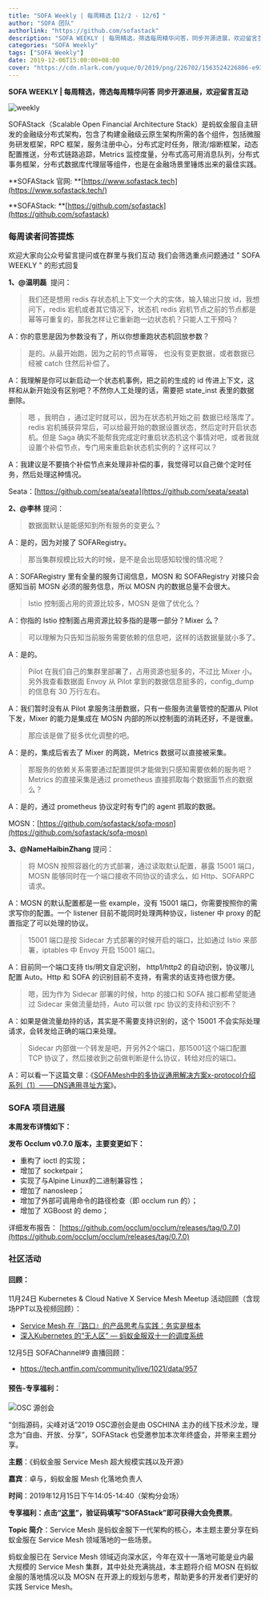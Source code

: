 ```yaml
---
title: "SOFA Weekly | 每周精选【12/2 - 12/6】"
author: "SOFA 团队"
authorlink: "https://github.com/sofastack"
description: "SOFA WEEKLY | 每周精选，筛选每周精华问答，同步开源进展，欢迎留言互动。"
categories: "SOFA Weekly"
tags: ["SOFA Weekly"]
date: 2019-12-06T15:00:00+08:00
cover: "https://cdn.nlark.com/yuque/0/2019/png/226702/1563524226806-e93607a3-1b77-4ca2-8c3c-0384ab966154.png"
---
```


**SOFA WEEKLY | 每周精选，筛选每周精华问答**
**同步开源进展，欢迎留言互动**

![weekly](https://cdn.nlark.com/yuque/0/2019/jpeg/226702/1562925824761-fc720f21-9622-437b-a783-0b0729eda119.jpeg)

SOFAStack（Scalable Open Financial Architecture Stack）是蚂蚁金服自主研发的金融级分布式架构，包含了构建金融级云原生架构所需的各个组件，包括微服务研发框架，RPC 框架，服务注册中心，分布式定时任务，限流/熔断框架，动态配置推送，分布式链路追踪，Metrics 监控度量，分布式高可用消息队列，分布式事务框架，分布式数据库代理层等组件，也是在金融场景里锤炼出来的最佳实践。

**SOFAStack 官网: **[https://www.sofastack.tech](https://www.sofastack.tech/)

**SOFAStack: **[https://github.com/sofastack](https://github.com/sofastack)

### 每周读者问答提炼

欢迎大家向公众号留言提问或在群里与我们互动
我们会筛选重点问题通过 " SOFA WEEKLY " 的形式回复

**1、@温明磊**  提问：

> 我们还是想用 redis 存状态机上下文一个大的实体，输入输出只放 id，我想问下，redis 宕机或者其它情况下，状态机 redis 宕机节点之前的节点都是幂等可重复的，那我怎样让它重新跑一边状态机？只能人工干预吗？

A：你的意思是因为参数没有了，所以你想重跑状态机回放参数？

> 是的。从最开始跑，因为之前的节点幂等， 也没有变更数据，或者数据已经被 catch 住然后补偿了。

A：我理解是你可以新启动一个状态机事例，把之前的生成的 id 传进上下文，这样和从新开始没有区别吧？不然你人工处理的话，需要把 state_inst 表里的数据删除。

> 嗯 ，我明白 ，通过定时就可以，因为在状态机开始之前 数据已经落库了。redis 宕机捕获异常后，可以给最开始的数据设置状态，然后定时开启状态机。但是 Saga 确实不能帮我完成定时重启状态机这个事情对吧，或者我就设置个补偿节点，专门用来重启新状态机实例的？这样可以？

A：我建议是不要搞个补偿节点来处理非补偿的事，我觉得可以自己做个定时任务，然后处理这种情况。

Seata：[https://github.com/seata/seata](https://github.com/seata/seata)

**2、@李林** 提问：

> 数据面默认是能感知到所有服务的变更么？

A：是的，因为对接了 SOFARegistry。

> 那当集群规模比较大的时候，是不是会出现感知较慢的情况呢？

A：SOFARegistry 里有全量的服务订阅信息，MOSN 和 SOFARegistry 对接只会感知当前 MOSN 必须的服务信息，所以 MOSN 内的数据总量不会很大。

> Istio 控制面占用的资源比较多，MOSN 是做了优化么？

A：你指的 Istio 控制面占用资源比较多指的是哪一部分？Mixer 么？

> 可以理解为只告知当前服务需要依赖的信息吧，这样的话数据量就小多了。

A：是的。

> Pilot 在我们自己的集群里部署了，占用资源也挺多的，不过比 Mixer 小。 另外我查看数据面 Envoy 从 Pilot 拿到的数据信息挺多的，config_dump 的信息有 30 万行左右。

A：我们暂时没有从 Pilot 拿服务注册数据，只有一些服务流量管控的配置从 Pilot 下发，Mixer 的能力是集成在 MOSN 内部的所以控制面的消耗还好，不是很重。

> 那应该是做了挺多优化调整的吧。

A：是的，集成后省去了 Mixer 的两跳，Metrics 数据可以直接被采集。

> 那服务的依赖关系需要通过配置提供才能做到只感知需要依赖的服务吧？Metrics 的直接采集是通过 prometheus 直接抓取每个数据面节点的数据么？

A：是的，通过 prometheus 协议定时有专门的 agent 抓取的数据。

MOSN：[https://github.com/sofastack/sofa-mosn](https://github.com/sofastack/sofa-mosn)

**3、@NameHaibinZhang** 提问：

> 将 MOSN 按照容器化的方式部署，通过读取默认配置，暴露 15001 端口，MOSN 能够同时在一个端口接收不同协议的请求么，如 Http、SOFARPC 请求。

A：MOSN 的默认配置都是一些 example，没有 15001 端口，你需要按照你的需求写你的配置。一个 listener 目前不能同时处理两种协议，listener 中 proxy 的配置指定了可以处理的协议。

> 15001 端口是按 Sidecar 方式部署的时候开启的端口，比如通过 Istio 来部署，iptables 中 Envoy 开启 15001 端口。

A：目前同一个端口支持 tls/明文自定识别， http1/http2 的自动识别，协议哪儿配置 Auto。Http 和 SOFA 的识别目前不支持，有需求的话支持也很方便。

> 嗯，因为作为 Sidecar 部署的时候，http 的接口和 SOFA 接口都希望能通过 Sidecar 来做流量劫持，Auto 可以做 rpc 协议的支持和识别不？

A：如果是做流量劫持的话，其实是不需要支持识别的，这个 15001 不会实际处理请求，会转发给正确的端口来处理。

> Sidecar 内部做一个转发是吧，开另外2个端口，那15001这个端口配置 TCP 协议了，然后接收到之前做判断是什么协议，转给对应的端口。

A：可以看一下这篇文章：《[SOFAMesh中的多协议通用解决方案x-protocol介绍系列（1）——DNS通用寻址方案](/blog/sofa-mesh-x-protocol-common-address-solution/)》。

### SOFA 项目进展

**本周发布详情如下：**

**发布 Occlum v0.7.0 版本，主要变更如下：**

- 重构了 ioctl 的实现；
- 增加了 socketpair；
- 实现了与Alpine Linux的二进制兼容性；
- 增加了 nanosleep；
- 增加了外部可调用命令的路径检查（即 occlum run 的）；
- 增加了 XGBoost 的 demo；

详细发布报告：
[https://github.com/occlum/occlum/releases/tag/0.7.0](https://github.com/occlum/occlum/releases/tag/0.7.0)

### 社区活动

#### 回顾：

11月24日 Kubernetes & Cloud Native X Service Mesh Meetup 活动回顾（含现场PPT以及视频回顾）：

- [Service Mesh 在『路口』的产品思考与实践：务实是根本](/blog/service-mesh-practice-in-production-at-ant-financial-wushi/)
- [深入Kubernetes 的“无人区” — 蚂蚁金服双十一的调度系统](/blog/kubernetes-practice-antfinal-shopping-festival/)

12月5日 SOFAChannel#9 直播回顾：

- https://tech.antfin.com/community/live/1021/data/957

#### 预告-专享福利：

![OSC 源创会](https://cdn.nlark.com/yuque/0/2019/png/226702/1575625658399-e8c74d62-13aa-4623-89a3-a7bd6e8bc8db.png)

“剑指源码，尖峰对话”2019 OSC源创会是由 OSCHINA 主办的线下技术沙龙，理念为“自由、开放、分享”，SOFAStack 也受邀参加本次年终盛会，并带来主题分享。

**主题**：《蚂蚁金服 Service Mesh 超大规模实践以及开源》

**嘉宾**：卓与，蚂蚁金服 Mesh 化落地负责人

**时间**：2019年12月15日下午14:05-14:40（架构分会场）

**专享福利：**点击“[**这里**](https://www.oschina.net/2019-shenzhen-ceremony)”，**验证码**填写“**SOFAStack**”即可获得大会**免费票**。

**Topic 简介**：Service Mesh 是蚂蚁金服下一代架构的核心，本主题主要分享在蚂蚁金服在 Service Mesh 领域落地的一些场景。

蚂蚁金服已在 Service Mesh 领域迈向深水区，今年在双十一落地可能是业内最大规模的 Service Mesh 集群，其中处处充满挑战，本主题将介绍 MOSN 在蚂蚁金服的落地情况以及 MOSN 在开源上的规划与思考，帮助更多的开发者们更好的实践 Service Mesh。
